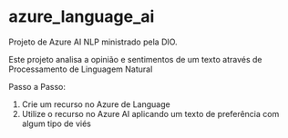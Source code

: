 # azure_language_ai
Projeto de Azure AI NLP ministrado pela DIO.

Este projeto analisa a opinião e sentimentos de um texto através de Processamento de Linguagem Natural

Passo a Passo:
1. Crie um recurso no Azure de Language
2. Utilize o recurso no Azure AI aplicando um texto de preferência com algum tipo de viés
